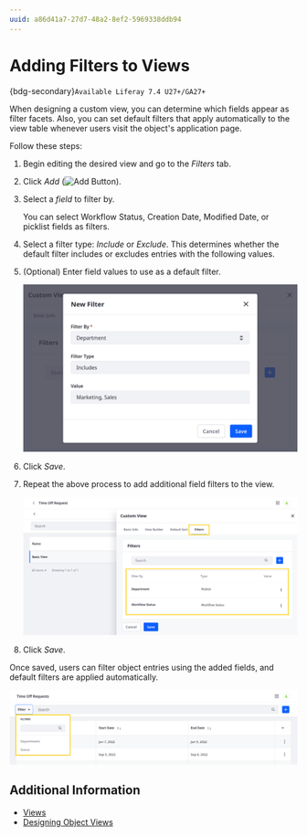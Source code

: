 ```yaml
---
uuid: a86d41a7-27d7-48a2-8ef2-5969338ddb94
---
```

# Adding Filters to Views

{bdg-secondary}`Available Liferay 7.4 U27+/GA27+`

When designing a custom view, you can determine which fields appear as filter facets. Also, you can set default filters that apply automatically to the view table whenever users visit the object's application page.

Follow these steps:

1. Begin editing the desired view and go to the *Filters* tab.

1. Click *Add* (![Add Button](../../../../images/icon-add.png)).

1. Select a *field* to filter by.

   You can select Workflow Status, Creation Date, Modified Date, or picklist fields as filters.

1. Select a filter type: *Include* or *Exclude*. This determines whether the default filter includes or excludes entries with the following values.

1. (Optional) Enter field values to use as a default filter.

   ![Select a field, filter type, and default values.](./adding-filters-to-views/images/01.png)

1. Click *Save*.

1. Repeat the above process to add additional field filters to the view.

   ![Add multiple field filters to the view.](./adding-filters-to-views/images/02.png)

1. Click *Save*.

Once saved, users can filter object entries using the added fields, and default filters are applied automatically.

![Users can filter entries using the added fields.](./adding-filters-to-views/images/03.png)

## Additional Information

* [Views](../views.md)
* [Designing Object Views](./designing-object-views.md)
